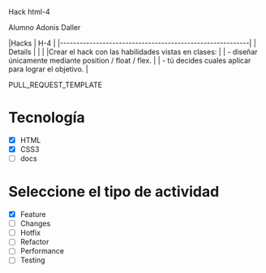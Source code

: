Hack html-4

Alumno Adonis Daller


|Hacks  | H-4 | 
|----------------------------------------------------------|
| Details                                                  |
|                                                          |
|Crear el hack con las habilidades vistas en clases:       |
|   - diseñar únicamente mediante position / float / flex. |
|   - tú decides cuales aplicar para lograr el objetivo.   |




PULL_REQUEST_TEMPLATE
# Tecnología
- [X] HTML
- [X] CSS3
- [ ] docs

# Seleccione el tipo de actividad
- [X] Feature
- [ ] Changes
- [ ] Hotfix
- [ ] Refactor
- [ ] Performance
- [ ] Testing
